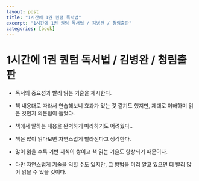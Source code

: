 ```yaml
---
layout: post
title: "1시간에 1권 퀀텀 독서법"
excerpt: "1시간에 1권 퀀텀 독서법 / 김병완 / 청림출판"
categories: [book]
---
```


# 1시간에 1권 퀀텀 독서법 / 김병완 / 청림출판

- 독서의 중요성과 빨리 읽는 기술을 제시한다.
- 책 내용대로 따라서 연습해보니 효과가 있는 것 같기도 했지만, 제대로 이해하며 읽은 것인지 의문점이 들었다.
- 책에서 말하는 내용을 완벽하게 따라하기도 어려웠다..

- 책은 많이 읽다보면 자연스럽게 빨라진다고 생각한다.
- 많이 읽을 수록 기반 지식이 쌓이고 책 읽는 기술도 향상되기 때문이다.
- 다만 자연스럽게 기술을 익힐 수도 있지만, 그 방법을 미리 알고 있으면 더 빨리 많이 읽을 수 있을 것이다.
